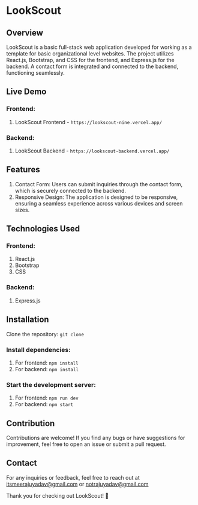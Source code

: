 # LookScout
## Overview
LookScout is a basic full-stack web application developed for working as a template for basic organizational level websites. The project utilizes React.js, Bootstrap, and CSS for the frontend, and Express.js for the backend. A contact form is integrated and connected to the backend, functioning seamlessly.

## Live Demo
### Frontend: 
1. LookScout Frontend - `https://lookscout-nine.vercel.app/`
   
### Backend: 
1. LookScout Backend - `https://lookscout-backend.vercel.app/`

## Features
1. Contact Form: Users can submit inquiries through the contact form, which is securely connected to the backend.
2. Responsive Design: The application is designed to be responsive, ensuring a seamless experience across various devices and screen sizes.

## Technologies Used
### Frontend: 
1. React.js
2. Bootstrap
3. CSS
   
### Backend: 
1. Express.js

## Installation
Clone the repository: `git clone`

### Install dependencies:
1. For frontend:  `npm install`
2. For backend:  `npm install`

### Start the development server:
1. For frontend: `npm run dev`
2. For backend: `npm start`

## Contribution
Contributions are welcome! If you find any bugs or have suggestions for improvement, feel free to open an issue or submit a pull request.

## Contact
For any inquiries or feedback, feel free to reach out at itsmeerajuyadav@gmail.com or notrajuyadav@gmail.com

Thank you for checking out LookScout! 🚀
